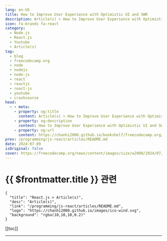 ```yaml
---
lang: en-US
title: How to Improve User Experience with Optimistic UI and SWR
description: Article(s) > How to Improve User Experience with Optimistic UI and SWR
icon: fa-brands fa-react
category: 
  - Node.js
  - React.js
  - Youtube
  - Article(s)
tag: 
  - blog
  - freecodecamp.org
  - node
  - nodejs
  - node-js
  - react
  - reactjs
  - react-js
  - youtube
  - crashcourse
head:
  - - meta:
    - property: og:title
      content: Article(s) > How to Improve User Experience with Optimistic UI and SWR
    - property: og:description
      content: How to Improve User Experience with Optimistic UI and SWR
    - property: og:url
      content: https://chanhi2000.github.io/bookshelf/freecodecamp.org/improve-user-experience-with-optimistic-ui-swr.html
prev: /programming/js-react/articles/README.md
date: 2024-07-09
isOriginal: false
cover: https://freecodecamp.org/news/content/images/size/w2000/2024/07/Article-cover.png
---
```


# {{ $frontmatter.title }} 관련

```component VPCard
{
  "title": "React.js > Article(s)",
  "desc": "Article(s)",
  "link": "/programming/js-react/articles/README.md",
  "logo": "https://chanhi2000.github.io/images/ico-wind.svg",
  "background": "rgba(10,10,10,0.2)"
}
```

[[toc]]

---

<SiteInfo
  name="How to Improve User Experience with Optimistic UI and SWR"
  desc="Have you ever noticed how some apps feel like they can read your mind? You click a button, and before you can even blink, it's done – no loading screens, no waiting around. It's like magic, right? Well, let me tell you a little secret: that's the power of Optimistic..."
  url="https://freecodecamp.org/news/improve-user-experience-with-optimistic-ui-swr/"
  logo="https://cdn.freecodecamp.org/universal/favicons/favicon.ico"
  preview="https://freecodecamp.org/news/content/images/size/w2000/2024/07/Article-cover.png"/>


